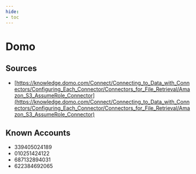 ```yaml
---
hide:
- toc
---
```


# Domo

## Sources

*   [https://knowledge.domo.com/Connect/Connecting_to_Data_with_Connectors/Configuring_Each_Connector/Connectors_for_File_Retrieval/Amazon_S3_AssumeRole_Connector](https://knowledge.domo.com/Connect/Connecting_to_Data_with_Connectors/Configuring_Each_Connector/Connectors_for_File_Retrieval/Amazon_S3_AssumeRole_Connector)

## Known Accounts

*   339405024189
*   010251424122
*   687132894031
*   622384692065